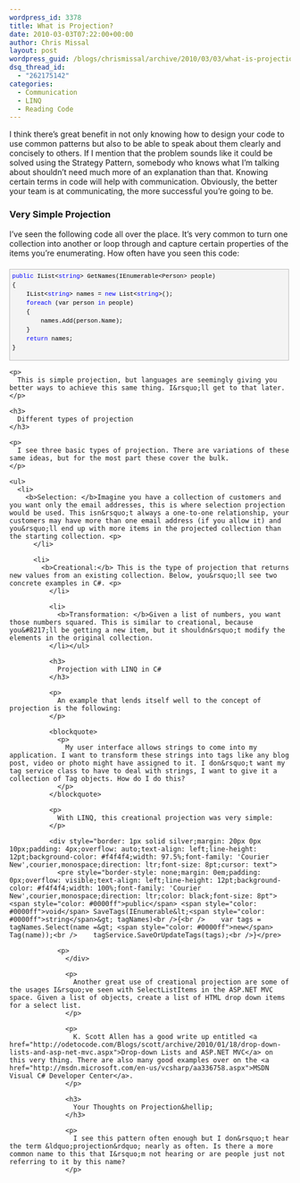 ```yaml
---
wordpress_id: 3378
title: What is Projection?
date: 2010-03-03T07:22:00+00:00
author: Chris Missal
layout: post
wordpress_guid: /blogs/chrismissal/archive/2010/03/03/what-is-projection.aspx
dsq_thread_id:
  - "262175142"
categories:
  - Communication
  - LINQ
  - Reading Code
---
```

I think there&rsquo;s great benefit in not only knowing how to design your code to use common patterns but also to be able to speak about them clearly and concisely to others. If I mention that the problem sounds like it could be solved using the Strategy Pattern, somebody who knows what I&rsquo;m talking about shouldn&rsquo;t need much more of an explanation than that. Knowing certain terms in code will help with communication. Obviously, the better your team is at communicating, the more successful you&rsquo;re going to be.

### Very Simple Projection

I&rsquo;ve seen the following code all over the place. It&rsquo;s very common to turn one collection into another or loop through and capture certain properties of the items you&rsquo;re enumerating. How often have you seen this code:

<div style="border: 1px solid silver;margin: 20px 0px 10px;padding: 4px;overflow: auto;text-align: left;line-height: 12pt;background-color: #f4f4f4;width: 97.5%;font-family: 'Courier New',courier,monospace;direction: ltr;font-size: 8pt;cursor: text">
  <pre style="border-style: none;margin: 0em;padding: 0px;overflow: visible;text-align: left;line-height: 12pt;background-color: #f4f4f4;width: 100%;font-family: 'Courier New',courier,monospace;direction: ltr;color: black;font-size: 8pt"><span style="color: #0000ff">public</span> IList&lt;<span style="color: #0000ff">string</span>&gt; GetNames(IEnumerable&lt;Person&gt; people)<br />{<br />    IList&lt;<span style="color: #0000ff">string</span>&gt; names = <span style="color: #0000ff">new</span> List&lt;<span style="color: #0000ff">string</span>&gt;();<br />    <span style="color: #0000ff">foreach</span> (var person <span style="color: #0000ff">in</span> people)<br />    {<br />        names.Add(person.Name);<br />    }<br />    <span style="color: #0000ff">return</span> names;<br />}<br /></pre>
  
  <p>
    </div> 
    
    <p>
      This is simple projection, but languages are seemingly giving you better ways to achieve this same thing. I&rsquo;ll get to that later.
    </p>
    
    <h3>
      Different types of projection
    </h3>
    
    <p>
      I see three basic types of projection. There are variations of these same ideas, but for the most part these cover the bulk.
    </p>
    
    <ul>
      <li>
        <b>Selection: </b>Imagine you have a collection of customers and you want only the email addresses, this is where selection projection would be used. This isn&rsquo;t always a one-to-one relationship, your customers may have more than one email address (if you allow it) and you&rsquo;ll end up with more items in the projected collection than the starting collection. <p>
          </li> 
          
          <li>
            <b>Creational:</b> This is the type of projection that returns new values from an existing collection. Below, you&rsquo;ll see two concrete examples in C#. <p>
              </li> 
              
              <li>
                <b>Transformation: </b>Given a list of numbers, you want those numbers squared. This is similar to creational, because you&#8217;ll be getting a new item, but it shouldn&rsquo;t modify the elements in the original collection.
              </li></ul> 
              
              <h3>
                Projection with LINQ in C#
              </h3>
              
              <p>
                An example that lends itself well to the concept of projection is the following:
              </p>
              
              <blockquote>
                <p>
                  My user interface allows strings to come into my application. I want to transform these strings into tags like any blog post, video or photo might have assigned to it. I don&rsquo;t want my tag service class to have to deal with strings, I want to give it a collection of Tag objects. How do I do this?
                </p>
              </blockquote>
              
              <p>
                With LINQ, this creational projection was very simple:
              </p>
              
              <div style="border: 1px solid silver;margin: 20px 0px 10px;padding: 4px;overflow: auto;text-align: left;line-height: 12pt;background-color: #f4f4f4;width: 97.5%;font-family: 'Courier New',courier,monospace;direction: ltr;font-size: 8pt;cursor: text">
                <pre style="border-style: none;margin: 0em;padding: 0px;overflow: visible;text-align: left;line-height: 12pt;background-color: #f4f4f4;width: 100%;font-family: 'Courier New',courier,monospace;direction: ltr;color: black;font-size: 8pt"><span style="color: #0000ff">public</span> <span style="color: #0000ff">void</span> SaveTags(IEnumerable&lt;<span style="color: #0000ff">string</span>&gt; tagNames)<br />{<br />    var tags = tagNames.Select(name =&gt; <span style="color: #0000ff">new</span> Tag(name));<br />    tagService.SaveOrUpdateTags(tags);<br />}</pre>
                
                <p>
                  </div> 
                  
                  <p>
                    Another great use of creational projection are some of the usages I&rsquo;ve seen with SelectListItems in the ASP.NET MVC space. Given a list of objects, create a list of HTML drop down items for a select list.
                  </p>
                  
                  <p>
                    K. Scott Allen has a good write up entitled <a href="http://odetocode.com/Blogs/scott/archive/2010/01/18/drop-down-lists-and-asp-net-mvc.aspx">Drop-down Lists and ASP.NET MVC</a> on this very thing. There are also many good examples over on the <a href="http://msdn.microsoft.com/en-us/vcsharp/aa336758.aspx">MSDN Visual C# Developer Center</a>.
                  </p>
                  
                  <h3>
                    Your Thoughts on Projection&hellip;
                  </h3>
                  
                  <p>
                    I see this pattern often enough but I don&rsquo;t hear the term &ldquo;projection&rdquo; nearly as often. Is there a more common name to this that I&rsquo;m not hearing or are people just not referring to it by this name?
                  </p>